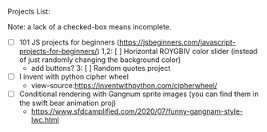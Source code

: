 Projects List:

Note: a lack of a checked-box means incomplete.

  - [ ] 101 JS projects for beginners (https://jsbeginners.com/javascript-projects-for-beginners/)
    1,2: [ ] Horizontal ROYGBIV color slider (instead of just randomly changing the background color)
      - add buttons?
    3: [ ] Random quotes project
  - [ ] I invent with python cipher wheel
    - view-source:https://inventwithpython.com/cipherwheel/
  - [ ] Conditional rendering with Gangnum sprite images (you can find them in the swift bear animation proj)
    - https://www.sfdcamplified.com/2020/07/funny-gangnam-style-lwc.html